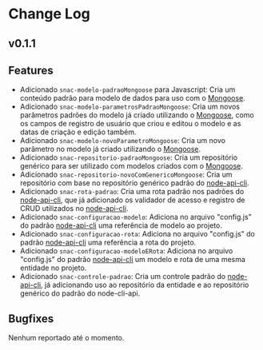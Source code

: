 Change Log
===

v0.1.1
---

<!-- ## :tada: Features -->
## Features
- Adicionado `snac-modelo-padraoMongoose` para Javascript: Cria um conteúdo padrão para modelo de dados para uso com o [Mongoose](http://mongoosejs.com/).
- Adicionado `snac-modelo-parametrosPadraoMongoose`: Cria um novos parâmetros padrões do modelo já criado utilizando o [Mongoose](http://mongoosejs.com/), como os campos de registro de usuário que criou e editou o modelo e as datas de criação e edição também.
- Adicionado `snac-modelo-novoParametroMongoose`: Cria um novo parâmetro no modelo já criado utilizando o [Mongoose](http://mongoosejs.com/).
- Adicionado `snac-repositorio-padraoMongoose`: Cria um repositório genérico para ser utilizado com modelos criados com o [Mongoose](http://mongoosejs.com/).
- Adicionado `snac-repositorio-novoComGenericoMongoose`: Cria um repositório com base no repositório genérico padrão do [node-api-cli](https://www.npmjs.com/package/generator-node-api-cli).
- Adicionado `snac-rota-padrao`: Cria uma rota padrão nos padrões do [node-api-cli](https://www.npmjs.com/package/generator-node-api-cli), que já adicionado os validador de acesso e registro de CRUD utilizados no [node-api-cli](https://www.npmjs.com/package/generator-node-api-cli).
- Adicionado `snac-configuracao-modelo`: Adiciona no arquivo "config.js" do padrão [node-api-cli](https://www.npmjs.com/package/generator-node-api-cli) uma referência de modelo ao projeto.
- Adicionado `snac-configuracao-rota`: Adiciona no arquivo "config.js" do padrão [node-api-cli](https://www.npmjs.com/package/generator-node-api-cli) uma referência a rota do projeto.
- Adicionado `snac-configuracao-modeloERota`: Adiciona no arquivo "config.js" do padrão [node-api-cli](https://www.npmjs.com/package/generator-node-api-cli) um modelo e rota de uma mesma entidade no projeto.
- Adicionado `snac-controle-padrao`: Cria um controle padrão do [node-api-cli](https://www.npmjs.com/package/generator-node-api-cli), já adicionando uso ao repositório da entidade e ao repositório genérico do padrão do node-cli-api.

<!-- ## :hammer_and_wrench: Bugfixes -->

## Bugfixes
Nenhum reportado até o momento.